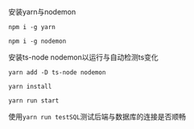 安装yarn与nodemon

```
npm i -g yarn

npm i -g nodemon
```

安装ts-node nodemon以运行与自动检测ts变化

```
yarn add -D ts-node nodemon
```



```
yarn install
```

```
yarn run start
```

使用`yarn run testSQL`测试后端与数据库的连接是否顺畅